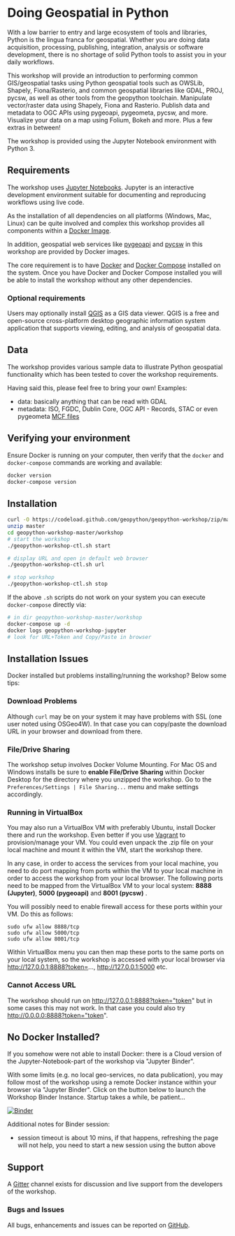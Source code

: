 # Doing Geospatial in Python

With a low barrier to entry and large ecosystem of tools and libraries, Python is the lingua franca for geospatial. Whether you are doing data acquisition, processing, publishing, integration, analysis or software development, there is no shortage of solid Python tools to assist you in your daily workflows.

This workshop will provide an introduction to performing common GIS/geospatial tasks using Python geospatial tools such as OWSLib, Shapely, Fiona/Rasterio, and common geospatial libraries like GDAL, PROJ, pycsw, as well as other tools from the geopython toolchain. Manipulate vector/raster data using Shapely, Fiona and Rasterio. Publish data and metadata to OGC APIs using pygeoapi, pygeometa, pycsw, and more. Visualize your data on a map using Folium, Bokeh and more. Plus a few extras in between!

The workshop is provided using the Jupyter Notebook environment with Python 3.

## Requirements

The workshop uses [Jupyter Notebooks](https://jupyter.org).  Jupyter is
an interactive development environment suitable for documenting and reproducing
workflows using live code.

As the installation of all dependencies on all platforms (Windows, Mac, Linux)
can be quite involved and complex this workshop provides all components 
within a [Docker Image](https://hub.docker.com/r/geopython/geopython-workshop).

In addition, geospatial web services like [pygeoapi](https://pygeoapi.io)
and [pycsw](https://pycsw.org) in this workshop are provided by Docker images.

The core requirement is to have [Docker](https://docker.com) and [Docker Compose](https://docs.docker.com/compose/) installed
on the system.  Once you have Docker and Docker Compose installed you will be
able to install the workshop without any other dependencies.

### Optional requirements

Users may optionally install [QGIS](https://qgis.org) as a GIS data viewer. 
QGIS is a free and open-source cross-platform desktop geographic information
system application that supports viewing, editing, and analysis of geospatial data.

## Data

The workshop provides various sample data to illustrate Python geospatial
functionality which has been tested to cover the workshop requirements.

Having said this, please feel free to bring your own! Examples:

- data: basically anything that can be read with GDAL
- metadata: ISO, FGDC, Dublin Core, OGC API - Records, STAC  or even pygeometa [MCF files](https://github.com/geopython/pygeometa/blob/master/sample.yml)

## Verifying your environment

Ensure Docker is running on your computer, then verify that the `docker`
and `docker-compose` commands are working and available:

```bash
docker version
docker-compose version
```

## Installation

```bash
curl -O https://codeload.github.com/geopython/geopython-workshop/zip/master
unzip master
cd geopython-workshop-master/workshop
# start the workshop
./geopython-workshop-ctl.sh start

# display URL and open in default web browser
./geopython-workshop-ctl.sh url

# stop workshop
./geopython-workshop-ctl.sh stop
```

If the above `.sh` scripts do not work on your system you can execute `docker-compose` directly via:

```bash
# in dir geopython-workshop-master/workshop
docker-compose up -d
docker logs geopython-workshop-jupyter
# look for URL+Token and Copy/Paste in browser
```

## Installation Issues

Docker installed but problems installing/running the workshop? Below some tips:

### Download Problems

Although `curl` may be on your system it may have problems with SSL (one user noted using OSGeo4W).
In that case you can copy/paste the download URL in your browser and download from there.

### File/Drive Sharing

The workshop setup involves Docker Volume Mounting.
For Mac OS and Windows installs be sure to **enable File/Drive Sharing** within Docker Desktop 
for the directory where you unzipped the workshop.
Go to the `Preferences/Settings | File Sharing...`  menu and make settings accordingly. 

### Running in VirtualBox

You may also run a VirtualBox VM with preferably Ubuntu, install Docker there and run the workshop. Even better if
you use [Vagrant](https://www.vagrantup.com) to provision/manage your VM. You could even unpack the .zip file
on your local machine and mount it within the VM, start the workshop there. 

In any case, in order to access the services from your local machine, you need to do port mapping from
ports within the VM to your local machine in order to access the workshop from your local browser.
The following ports need to be mapped from the VirtualBox VM to your local system:
 **8888 (Jupyter)**, **5000 (pygeoapi)** and **8001 (pycsw)** .
 
You will possibly need to enable firewall access for these ports within your VM. Do this as follows:

```
sudo ufw allow 8888/tcp
sudo ufw allow 5000/tcp
sudo ufw allow 8001/tcp
``` 

Within VirtualBox menu you can then map these ports to the same ports on your local system, so the workshop
is accessed with your local browser via http://127.0.0.1:8888?token=..., http://127.0.0.1:5000 etc.

### Cannot Access URL

The workshop should run on http://127.0.0.1:8888?token="token" but in some cases this may not work.
In that case you could also try http://0.0.0.0:8888?token="token".

## No Docker Installed?

If you somehow were not able to install Docker: 
there is a Cloud version of the Jupyter-Notebook-part of the workshop via "Jupyter Binder".

With some limits (e.g. no local geo-services, no data publication), 
you may follow most of the workshop using a remote Docker instance within your 
browser via "Jupyter Binder". Click on the button below
to launch the Workshop Binder Instance. Startup takes a while, be patient...

[![Binder](https://mybinder.org/badge_logo.svg)](https://mybinder.org/v2/gh/geopython/geopython-workshop/master?filepath=workshop%2Fjupyter%2Fcontent%2Fnotebooks%2F01-introduction.ipynb)

Additional notes for Binder session:

* session timeout is about 10 mins, if that happens, refreshing the page will not help, you need to start a new session using the button above

## Support

A [Gitter](https://gitter.im/geopython/geopython-workshop) channel exists for
discussion and live support from the developers of the workshop.

### Bugs and Issues

All bugs, enhancements and issues can be reported on [GitHub](https://github.com/geopython/geopython-workshop/issues).
